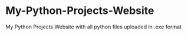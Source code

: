 # My-Python-Projects-Website
My Python Projects Website with all python files uploaded in .exe format
